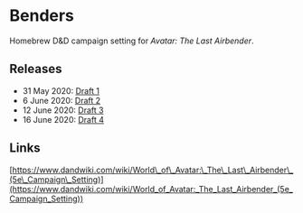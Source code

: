 # Benders

Homebrew D&D campaign setting for _Avatar: The Last Airbender_.

## Releases
- 31 May 2020: [Draft 1](drafts/draft1.pdf)
- 6 June 2020: [Draft 2](drafts/draft2.pdf)
- 12 June 2020: [Draft 3](drafts/draft3.pdf)
- 16 June 2020: [Draft 4](drafts/draft4.pdf)

## Links

[https://www.dandwiki.com/wiki/World\_of\_Avatar:\_The\_Last\_Airbender\_(5e\_Campaign\_Setting)](https://www.dandwiki.com/wiki/World_of_Avatar:_The_Last_Airbender_(5e_Campaign_Setting))
